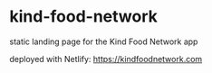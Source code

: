 # kind-food-network
static landing page for the Kind Food Network app

deployed with Netlify: https://kindfoodnetwork.com
